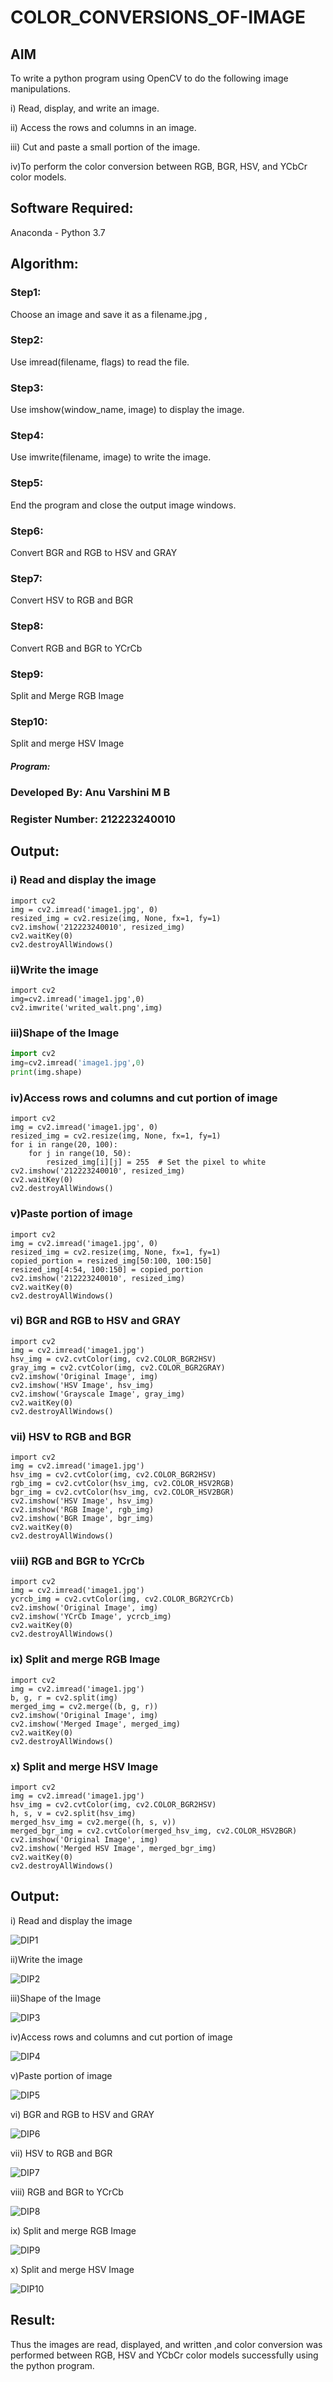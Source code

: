 # COLOR_CONVERSIONS_OF-IMAGE
## AIM
To write a python program using OpenCV to do the following image manipulations.

i) Read, display, and write an image.

ii) Access the rows and columns in an image.

iii) Cut and paste a small portion of the image.

iv)To perform the color conversion between RGB, BGR, HSV, and YCbCr color models.


## Software Required:
Anaconda - Python 3.7
## Algorithm:
### Step1:
Choose an image and save it as a filename.jpg ,
### Step2:
Use imread(filename, flags) to read the file.
### Step3:
Use imshow(window_name, image) to display the image.
### Step4:
Use imwrite(filename, image) to write the image.
### Step5:
End the program and close the output image windows.
### Step6:
Convert BGR and RGB to HSV and GRAY
### Step7:
Convert HSV to RGB and BGR
### Step8:
Convert RGB and BGR to YCrCb
### Step9:
Split and Merge RGB Image
### Step10:
Split and merge HSV Image

##### Program:
### Developed By: Anu Varshini M B
### Register Number: 212223240010


## Output:

### i) Read and display the image
```python3
import cv2
img = cv2.imread('image1.jpg', 0)
resized_img = cv2.resize(img, None, fx=1, fy=1)
cv2.imshow('212223240010', resized_img)
cv2.waitKey(0)
cv2.destroyAllWindows()
```

### ii)Write the image
```python3
import cv2
img=cv2.imread('image1.jpg',0)
cv2.imwrite('writed_walt.png',img)
```

### iii)Shape of the Image
```python
import cv2
img=cv2.imread('image1.jpg',0)
print(img.shape)
```

### iv)Access rows and columns and cut portion of image
```python3
import cv2
img = cv2.imread('image1.jpg', 0)
resized_img = cv2.resize(img, None, fx=1, fy=1)
for i in range(20, 100):
    for j in range(10, 50):
        resized_img[i][j] = 255  # Set the pixel to white
cv2.imshow('212223240010', resized_img)
cv2.waitKey(0)
cv2.destroyAllWindows()
```

### v)Paste portion of image
```python3
import cv2
img = cv2.imread('image1.jpg', 0)
resized_img = cv2.resize(img, None, fx=1, fy=1)
copied_portion = resized_img[50:100, 100:150]
resized_img[4:54, 100:150] = copied_portion
cv2.imshow('212223240010', resized_img)
cv2.waitKey(0)
cv2.destroyAllWindows()
```

### vi) BGR and RGB to HSV and GRAY
```python3
import cv2
img = cv2.imread('image1.jpg')
hsv_img = cv2.cvtColor(img, cv2.COLOR_BGR2HSV)
gray_img = cv2.cvtColor(img, cv2.COLOR_BGR2GRAY)
cv2.imshow('Original Image', img)
cv2.imshow('HSV Image', hsv_img)
cv2.imshow('Grayscale Image', gray_img)
cv2.waitKey(0)
cv2.destroyAllWindows()
```

### vii) HSV to RGB and BGR
```python3
import cv2
img = cv2.imread('image1.jpg')
hsv_img = cv2.cvtColor(img, cv2.COLOR_BGR2HSV)
rgb_img = cv2.cvtColor(hsv_img, cv2.COLOR_HSV2RGB)
bgr_img = cv2.cvtColor(hsv_img, cv2.COLOR_HSV2BGR)
cv2.imshow('HSV Image', hsv_img)
cv2.imshow('RGB Image', rgb_img)
cv2.imshow('BGR Image', bgr_img)
cv2.waitKey(0)
cv2.destroyAllWindows()
```

### viii) RGB and BGR to YCrCb
```python3
import cv2
img = cv2.imread('image1.jpg')
ycrcb_img = cv2.cvtColor(img, cv2.COLOR_BGR2YCrCb)
cv2.imshow('Original Image', img)
cv2.imshow('YCrCb Image', ycrcb_img)
cv2.waitKey(0)
cv2.destroyAllWindows()
```

### ix) Split and merge RGB Image
```python3
import cv2
img = cv2.imread('image1.jpg')
b, g, r = cv2.split(img)
merged_img = cv2.merge((b, g, r))
cv2.imshow('Original Image', img)
cv2.imshow('Merged Image', merged_img)
cv2.waitKey(0)
cv2.destroyAllWindows()
```

### x) Split and merge HSV Image
```python3
import cv2
img = cv2.imread('image1.jpg')
hsv_img = cv2.cvtColor(img, cv2.COLOR_BGR2HSV)
h, s, v = cv2.split(hsv_img)
merged_hsv_img = cv2.merge((h, s, v))
merged_bgr_img = cv2.cvtColor(merged_hsv_img, cv2.COLOR_HSV2BGR)
cv2.imshow('Original Image', img)
cv2.imshow('Merged HSV Image', merged_bgr_img)
cv2.waitKey(0)
cv2.destroyAllWindows()
```

## Output:
i) Read and display the image

![DIP1](https://github.com/anu-varshini11/COLOR_CONVERSIONS_OF-IMAGE/assets/138969827/f051f44f-03da-4127-b049-8d4f9e6d8705)

ii)Write the image

![DIP2](https://github.com/anu-varshini11/COLOR_CONVERSIONS_OF-IMAGE/assets/138969827/83e02cc4-125c-4792-9d62-d41c5111e2d4)

iii)Shape of the Image

![DIP3](https://github.com/anu-varshini11/COLOR_CONVERSIONS_OF-IMAGE/assets/138969827/97df64c6-94a9-40cf-8924-8fdadeb2eaa7)

iv)Access rows and columns and cut portion of image

![DIP4](https://github.com/anu-varshini11/COLOR_CONVERSIONS_OF-IMAGE/assets/138969827/24ae6417-1e2c-4545-8c52-c80682510341)

v)Paste portion of image

![DIP5](https://github.com/anu-varshini11/COLOR_CONVERSIONS_OF-IMAGE/assets/138969827/32b1dda9-b21a-4a7c-88c8-c3e7a9e99a2c)

vi) BGR and RGB to HSV and GRAY

![DIP6](https://github.com/anu-varshini11/COLOR_CONVERSIONS_OF-IMAGE/assets/138969827/a81ae75d-3f5b-45c4-b51c-7e3322fd606b)

vii) HSV to RGB and BGR

![DIP7](https://github.com/anu-varshini11/COLOR_CONVERSIONS_OF-IMAGE/assets/138969827/a2328b9a-0480-4f20-bb7b-4282bd7ec5fc)

viii) RGB and BGR to YCrCb

![DIP8](https://github.com/anu-varshini11/COLOR_CONVERSIONS_OF-IMAGE/assets/138969827/67fed05a-5cac-4702-afe8-a4873f8dbff2)

ix) Split and merge RGB Image

![DIP9](https://github.com/anu-varshini11/COLOR_CONVERSIONS_OF-IMAGE/assets/138969827/15f866a7-b45a-4b12-b29d-8d65052bba41)

x) Split and merge HSV Image

![DIP10](https://github.com/anu-varshini11/COLOR_CONVERSIONS_OF-IMAGE/assets/138969827/53f1f5ae-d41e-4e19-9318-a8b1b6dfcaaf)


## Result:
Thus the images are read, displayed, and written ,and color conversion was performed between RGB, HSV and YCbCr color models successfully using the python program.
